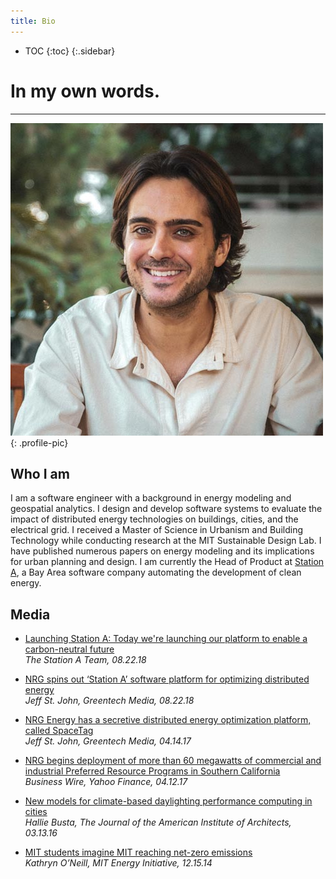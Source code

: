 ```yaml
---
title: Bio
---
```

* TOC
{:toc}
{:.sidebar}

# In my own words.

---

![profile-pic](/img/profile-pic.jpg){: .profile-pic}

## Who I am
I am a software engineer with a background in energy modeling and geospatial analytics. I design and develop software systems to evaluate the impact of distributed energy technologies on buildings, cities, and the electrical grid. I received a Master of Science in Urbanism and Building Technology while conducting research at the MIT Sustainable Design Lab. I have published numerous papers on energy modeling and its implications for urban planning and design. I am currently the Head of Product at [Station A](https://stationa.com), a Bay Area software company automating the development of clean energy.

## Media

* [Launching Station A: Today we're launching our platform to enable a carbon-neutral future](https://blog.stationa.com/2018/launching-station-a)<br/>*The Station A Team, 08.22.18*

* [NRG spins out ‘Station A’ software platform for optimizing distributed energy](https://www.greentechmedia.com/articles/read/nrg-spins-out-station-a-its-software-platform-for-optimizing-distributed-en)<br/>*Jeff St. John, Greentech Media, 08.22.18*

* [NRG Energy has a secretive distributed energy optimization platform, called SpaceTag](https://www.greentechmedia.com/articles/read/NRG-Energy-Has-a-Secretive-Distributed-Energy-Optimization-Platform)<br/>*Jeff St. John, Greentech Media, 04.14.17*

* [NRG begins deployment of more than 60 megawatts of commercial and industrial Preferred Resource Programs in Southern California](https://finance.yahoo.com/news/nrg-begins-deployment-more-60-120000191.html)<br/>*Business Wire, Yahoo Finance, 04.12.17*

* [New models for climate-based daylighting performance computing in cities](http://www.architectmagazine.com/technology/this-week-in-tech-the-worlds-tallest-elevator-test-tower_o)<br/>*Hallie Busta, The Journal of the American Institute of Architects, 03.13.16*

* [MIT students imagine MIT reaching net-zero emissions](https://mitei.mit.edu/news/class-envisions-mit-reaching-net-zero-emissions-growth)<br/>*Kathryn O’Neill, MIT Energy Initiative, 12.15.14*
